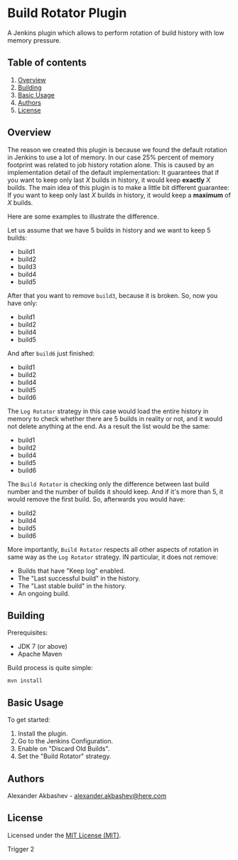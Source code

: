 # Build Rotator Plugin

A Jenkins plugin which allows to perform rotation of build history with low memory pressure.

Table of contents
---

1. [Overview](#overview)
1. [Building](#building)
1. [Basic Usage](#basic-usage)
1. [Authors](#authors)
1. [License](#license)

Overview
---

The reason we created this plugin is because we found the default rotation in Jenkins to use a lot of memory. In our case 25% percent of memory footprint was related to job history rotation alone.
This is caused by an implementation detail of the default implementation: It guarantees that if you want to keep only last *X* builds in history, it would keep **exactly** *X* builds.
The main idea of this plugin is to make a little bit different guarantee: If you want to keep only last *X* builds in history, it would keep a **maximum** of *X* builds.

Here are some examples to illustrate the difference.

Let us assume that we have 5 builds in history and we want to keep 5 builds:
- build1
- build2
- build3
- build4
- build5

After that you want to remove `build3`, because it is broken. So, now you have only:
- build1
- build2
- build4
- build5

And after `build6` just finished:
- build1
- build2
- build4
- build5
- build6

The `Log Rotator` strategy in this case would load the entire history in memory to check whether there are 5 builds in reality or not, and it would not delete anything at the end. As a result the list would be the same:
- build1
- build2
- build4
- build5
- build6


The `Build Rotator` is checking only the difference between last build number and the number of builds it should keep. And if it's more than 5, it would remove the first build. So, afterwards you would have:
- build2
- build4
- build5
- build6

More importantly, `Build Rotator` respects all other aspects of rotation in same way as the `Log Rotator` strategy. IN particular, it does not remove:
- Builds that have "Keep log" enabled.
- The "Last successful build" in the history.
- The "Last stable build" in the history.
- An ongoing build.

Building
---

Prerequisites:

- JDK 7 (or above)
- Apache Maven

Build process is quite simple:

```Shell
mvn install
```

Basic Usage
---

To get started:

1. Install the plugin.
1. Go to the Jenkins Configuration.
1. Enable on "Discard Old Builds".
1. Set the "Build Rotator" strategy.

Authors
---

Alexander Akbashev - <alexander.akbashev@here.com>

License
---

Licensed under the [MIT License (MIT)](LICENSE).

Trigger 2
